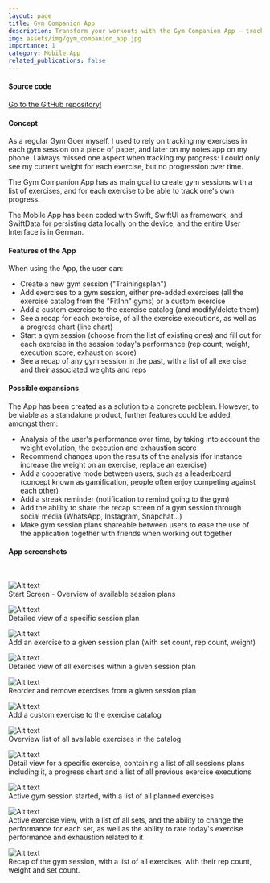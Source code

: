 ```yaml
---
layout: page
title: Gym Companion App
description: Transform your workouts with the Gym Companion App – track, analyze, and optimize your progress seamlessly!
img: assets/img/gym_companion_app.jpg
importance: 1
category: Mobile App
related_publications: false
---
```


#### Source code

<a href="https://github.com/GeoffreyKarnbach/GymCompanionApp">Go to the GitHub repository!</a>

#### Concept

As a regular Gym Goer myself, I used to rely on tracking my exercises in each gym session on a piece of paper, and later on my notes app on my phone. I always missed one aspect when tracking my progress: I could only see my current weight for each exercise, but no progression over time.

The Gym Companion App has as main goal to create gym sessions with a list of exercises, and for each exercise to be able to track one's own progress.

The Mobile App has been coded with Swift, SwiftUI as framework, and SwiftData for persisting data locally on the device, and the entire User Interface is in German.

#### Features of the App

When using the App, the user can:

- Create a new gym session ("Trainingsplan")
- Add exercises to a gym session, either pre-added exercises (all the exercise catalog from the "FitInn" gyms) or a custom exercise
- Add a custom exercise to the exercise catalog (and modify/delete them)
- See a recap for each exercise, of all the exercise executions, as well as a progress chart (line chart)
- Start a gym session (choose from the list of existing ones) and fill out for each exercise in the session today's performance (rep count, weight, execution score, exhaustion score)
- See a recap of any gym session in the past, with a list of all exercise, and their associated weights and reps

#### Possible expansions

The App has been created as a solution to a concrete problem. However, to be viable as a standalone product, further features could be added, amongst them:

- Analysis of the user's performance over time, by taking into account the weight evolution, the execution and exhaustion score
- Recommend changes upon the results of the analysis (for instance increase the weight on an exercise, replace an exercise)
- Add a cooperative mode between users, such as a leaderboard (concept known as gamification, people often enjoy competing against each other)
- Add a streak reminder (notification to remind going to the gym)
- Add the ability to share the recap screen of a gym session through social media (WhatsApp, Instagram, Snapchat...)
- Make gym session plans shareable between users to ease the use of the application together with friends when working out together

#### App screenshots
<br>

![Alt text](../../assets/img/gym_companion_app_preview_images/StartScreen.png)
<br>
Start Screen - Overview of available session plans
<br>

![Alt text](../../assets/img/gym_companion_app_preview_images/TraningsPlanDetail.png)
<br>
Detailed view of a specific session plan
<br>

![Alt text](../../assets/img/gym_companion_app_preview_images/TrainingsPlanExerciseAdd.png)
<br>
Add an exercise to a given session plan (with set count, rep count, weight)
<br>

![Alt text](../../assets/img/gym_companion_app_preview_images/TrainingsPlanExerciseList.png)
<br>
Detailed view of all exercises within a given session plan
<br>

![Alt text](../../assets/img/gym_companion_app_preview_images/TrainingsPlanExerciseEdit.png)
<br>
Reorder and remove exercises from a given session plan
<br>

![Alt text](../../assets/img/gym_companion_app_preview_images/CustomExerciseCreation.png)
<br>
Add a custom exercise to the exercise catalog
<br>

![Alt text](../../assets/img/gym_companion_app_preview_images/ExerciseList.png)
<br>
Overview list of all available exercises in the catalog
<br>

![Alt text](../../assets/img/gym_companion_app_preview_images/ExerciseDetailScreen.png)
<br>
Detail view for a specific exercise, containing a list of all sessions plans including it, a progress chart and a list of all previous exercise executions
<br>

![Alt text](../../assets/img/gym_companion_app_preview_images/ActiveTrainingsPlan.png)
<br>
Active gym session started, with a list of all planned exercises
<br>

![Alt text](../../assets/img/gym_companion_app_preview_images/ActiveExercise.png)
<br>
Active exercise view, with a list of all sets, and the ability to change the performance for each set, as well as the ability to rate today's exercise performance and exhaustion related to it
<br>

![Alt text](../../assets/img/gym_companion_app_preview_images/TrainingsPlanRecap.png)
<br>
Recap of the gym session, with a list of all exercises, with their rep count, weight and set count.
<br>